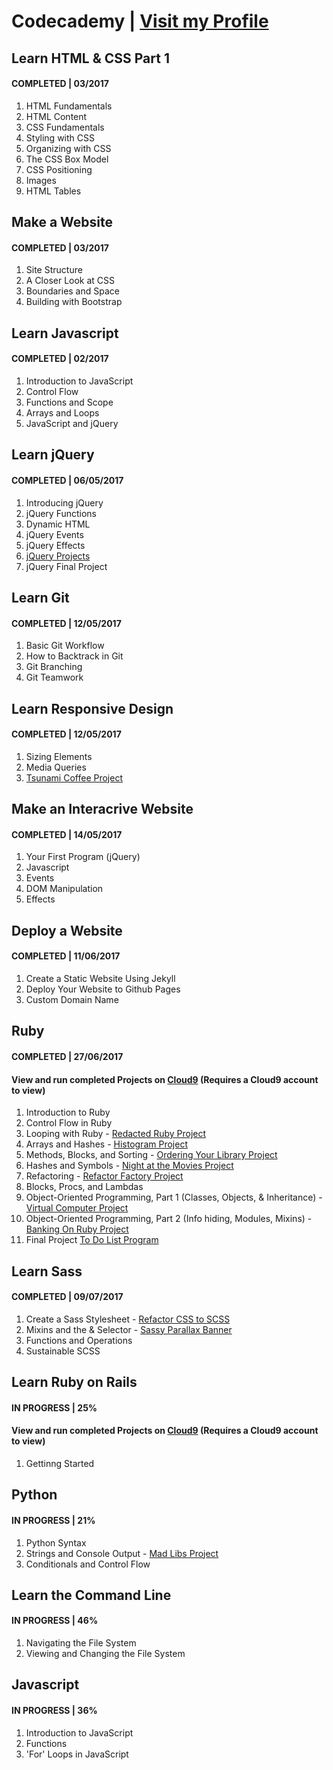 # Codecademy | [Visit my Profile](https://www.codecademy.com/sebam2k4)

## Learn HTML & CSS Part 1
#### COMPLETED | 03/2017
1. HTML Fundamentals
2. HTML Content
3. CSS Fundamentals
4. Styling with CSS
5. Organizing with CSS
6. The CSS Box Model
7. CSS Positioning
8. Images
9. HTML Tables


## Make a Website
#### COMPLETED | 03/2017
1. Site Structure
2. A Closer Look at CSS
3. Boundaries and Space
4. Building with Bootstrap


## Learn Javascript
#### COMPLETED | 02/2017
1. Introduction to JavaScript
2. Control Flow
3. Functions and Scope
4. Arrays and Loops
5. JavaScript and jQuery


## Learn jQuery
#### COMPLETED | 06/05/2017
1. Introducing jQuery
2. jQuery Functions
3. Dynamic HTML
4. jQuery Events
5. jQuery Effects
6. [jQuery Projects](/Codecademy/jQuery-Projects/ "View jQuery Projects")
7. jQuery Final Project


## Learn Git
#### COMPLETED | 12/05/2017
1. Basic Git Workflow
2. How to Backtrack in Git
3. Git Branching
4. Git Teamwork


## Learn Responsive Design
#### COMPLETED | 12/05/2017
1. Sizing Elements
2. Media Queries
3. [Tsunami Coffee Project](/Codecademy/Responsive-Design-Projects/ "View Tsunami Coffee Project")


## Make an Interacrive Website
#### COMPLETED | 14/05/2017
1. Your First Program (jQuery)
2. Javascript
3. Events
4. DOM Manipulation
5. Effects


## Deploy a Website
#### COMPLETED | 11/06/2017
1. Create a Static Website Using Jekyll
2. Deploy Your Website to Github Pages
3. Custom Domain Name


## Ruby
#### COMPLETED | 27/06/2017
#### View and run completed Projects on [Cloud9](https://ide.c9.io/sebam2k4/codecademy-ruby-practice) (Requires a Cloud9 account to view)
1. Introduction to Ruby
2. Control Flow in Ruby
3. Looping with Ruby - [Redacted Ruby Project](/Codecademy/Ruby/ "view Ruby Projects")
4. Arrays and Hashes - [Histogram Project](/Codecademy/Ruby/ "view Ruby Projects")
5. Methods, Blocks, and Sorting - [Ordering Your Library Project](Codecademy/Ruby/ "view Ruby Projects")
6. Hashes and Symbols - [Night at the Movies Project](/Codecademy/Ruby/ "view Ruby Projects")
7. Refactoring - [Refactor Factory Project](/Codecademy/Ruby/ "view Ruby Projects")
8. Blocks, Procs, and Lambdas
9. Object-Oriented Programming, Part 1 (Classes, Objects, & Inheritance) - [Virtual Computer Project](/Codecademy/Ruby/ "view Ruby Projects")
10. Object-Oriented Programming, Part 2 (Info hiding, Modules, Mixins) - [Banking On Ruby Project](/Codecademy/Ruby/ "view Ruby Projects")
11. Final Project [To Do List Program](/Codecademy/Ruby/ "view Ruby Projects")


## Learn Sass
#### COMPLETED | 09/07/2017
1. Create a Sass Stylesheet - [Refactor CSS to SCSS](/Codecademy/Sass/ "View projects")
2. Mixins and the & Selector - [Sassy Parallax Banner](/Codecademy/Sass/ "view projects")
3. Functions and Operations
4. Sustainable SCSS


## Learn Ruby on Rails
#### IN PROGRESS | 25%
#### View and run completed Projects on [Cloud9](https://ide.c9.io/sebam2k4/codecademy-ruby-practice) (Requires a Cloud9 account to view)
1. Gettinng Started


## Python
#### IN PROGRESS | 21%
1. Python Syntax
2. Strings and Console Output - [Mad Libs Project](/Codecademy/Python/ "view Python projects")
3. Conditionals and Control Flow


## Learn the Command Line
#### IN PROGRESS | 46%
1. Navigating the File System
2. Viewing and Changing the File System


## Javascript
#### IN PROGRESS | 36%
1. Introduction to JavaScript
2. Functions
3. 'For' Loops in JavaScript
